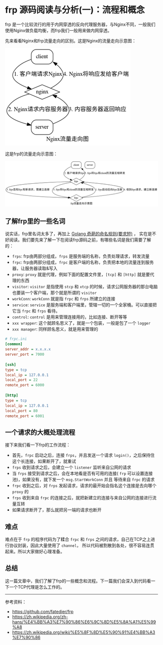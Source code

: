 # frp 源码阅读与分析(一)：流程和概念

frp 是一个比较流行的用于内网穿透的反向代理服务器，与Nginx不同，一般我们使用Nginx做负载均衡，而frp我们一般用来做内网穿透。

先来看看Nginx和frp流量走向的区别。这是Nginx的流量走向示意图：

![nginx 流量走向示意图](./img/nginx_flow.png)

这是frp的流量走向示意图：

![frp 流量走向示意图](./img/frp_flow.png)

## 了解frp里的一些名词

说实话，frp里名词太多了，再加上 [Golang 奇葩的命名规则(要求短)](https://jiajunhuang.com/articles/2018_11_01-golang_practice.md.html) ，
实在是不好阅读。我们要先来了解一下在阅读frp源码之前，有哪些名词是我们需要了解的：

- `frps`: frp由两部分组成，`frps` 是服务端的名称，负责处理请求，转发流量
- `frpc`: frp由两部分组成，`frpc` 是客户端的名称，负责把本地的流量连到服务器，让服务器读取&写入
- `proxy`: `proxy` 就是代理，例如下面的配置文件里，`[tcp]` 和 `[http]` 就是要代理的东西
- `visitor`: `visitor` 是指使用 `stcp` 和 `xtcp` 的时候，请求公网服务器的那台电脑也要装一个客户端，那个就是所谓的 `visitor`
- `workConn`: `workConn` 就是指 `frpc` 和 `frps` 所建立的连接
- `service`: `service` 是服务端和客户端里，管辖一切的一个全家桶。可以直接把它当 `frpc` 和 `frps` 看待。
- `control`: `control` 是用来管理连接用的，比如连接、断开等等
- `xxx wrapper`: 这个就顾名思义了，就是一个包装，一般是包了一个 `logger`
- `xxx manager`: 同样顾名思义，就是用来管理的

```ini
# frpc.ini
[common]
server_addr = x.x.x.x
server_port = 7000

[ssh]
type = tcp
local_ip = 127.0.0.1
local_port = 22
remote_port = 6000

[http]
type = tcp
local_ip = 127.0.0.1
local_port = 80
remote_port = 6001
```

## 一个请求的大概处理流程

接下来我们看一下frp的工作流程：

- 首先，`frpc` 启动之后，连接 `frps`，并且发送一个请求 `login()`，之后保持住这个长连接，如果断开了，就重试
- `frps` 收到请求之后，会建立一个 `listener` 监听来自公网的请求
- 当 `frps` 接受到请求之后，会在本地看是否有可用的连接( `frp` 可以设置连接池)，如果没有，就下发一个 `msg.StartWorkConn` 并且
等待来自 `frpc` 的请求
- `frpc` 收到之后，对 `frps` 发起请求，请求的最开始会指名这个连接是去向哪个 `proxy` 的
- `frps` 收到来自 `frpc` 的连接之后，就把新建立的连接与来自公网的连接进行流量互转
- 如果请求断开了，那么就把另一端的请求也断开

## 难点

难点在于 `frp` 的程序代码为了糅合 `frpc` 和 `frps` 之间的请求，自己在TCP之上进行协议封装，因此大量使用了 `channel`，
所以代码被割散到各处，很不容易连贯起来。所以大家做好心理准备。

## 总结

这一篇文章中，我们了解了frp的一些概念和流程。下一篇我们会深入到代码看一下一个TCP代理是怎么工作的。

---

参考资料：

- https://github.com/fatedier/frp
- https://zh.wikipedia.org/zh-hans/%E4%BB%A3%E7%90%86%E6%9C%8D%E5%8A%A1%E5%99%A8
- https://zh.wikipedia.org/wiki/%E5%8F%8D%E5%90%91%E4%BB%A3%E7%90%86
